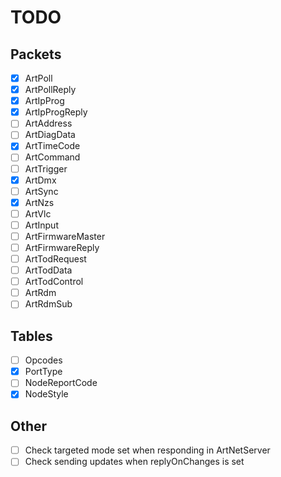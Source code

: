 # TODO

## Packets

- [x] ArtPoll
- [x] ArtPollReply
- [x] ArtIpProg
- [x] ArtIpProgReply
- [ ] ArtAddress
- [ ] ArtDiagData
- [x] ArtTimeCode
- [ ] ArtCommand
- [ ] ArtTrigger
- [x] ArtDmx
- [ ] ArtSync
- [x] ArtNzs
- [ ] ArtVlc
- [ ] ArtInput
- [ ] ArtFirmwareMaster
- [ ] ArtFirmwareReply
- [ ] ArtTodRequest
- [ ] ArtTodData
- [ ] ArtTodControl
- [ ] ArtRdm
- [ ] ArtRdmSub

## Tables

- [ ] Opcodes
- [x] PortType
- [ ] NodeReportCode
- [x] NodeStyle

## Other

- [ ] Check targeted mode set when responding in ArtNetServer
- [ ] Check sending updates when replyOnChanges is set